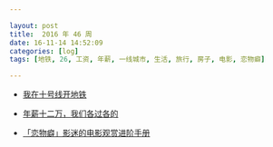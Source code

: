 ```yaml
---

layout: post
title:  2016 年 46 周
date: 16-11-14 14:52:09
categories: [log]
tags: [地铁, 26, 工资, 年薪, 一线城市, 生活, 旅行, 房子, 电影, 恋物癖]

---
```


- [我在十号线开地铁](http://www.jiemian.com/article/952106_jike.html)

- [年薪十二万，我们各过各的](http://renjian.163.com/16/1113/15/C5OS86NA000181RK.html)

- [「恋物癖」影迷的电影观赏进阶手册](http://www.voicer.me/archives/40789)